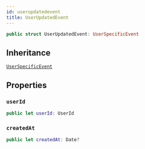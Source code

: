 ```yaml
---
id: userupdatedevent 
title: UserUpdatedEvent
--- 
```


``` swift
public struct UserUpdatedEvent: UserSpecificEvent 
```

## Inheritance

[`UserSpecificEvent`](UserSpecificEvent)

## Properties

### `userId`

``` swift
public let userId: UserId
```

### `createdAt`

``` swift
public let createdAt: Date?
```
